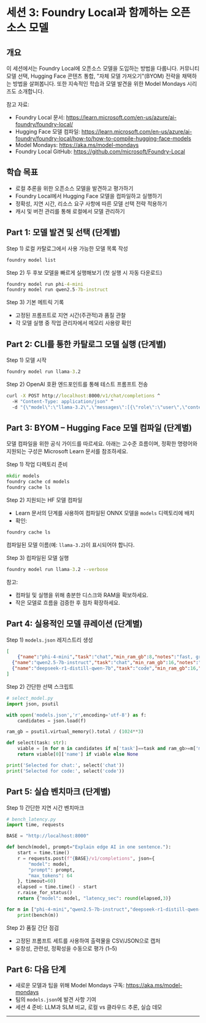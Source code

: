 <!--
CO_OP_TRANSLATOR_METADATA:
{
  "original_hash": "eb6ccbc99954b9db058c3fabdbf39cc5",
  "translation_date": "2025-09-22T12:24:11+00:00",
  "source_file": "Module08/03.OpenSourceModels.md",
  "language_code": "ko"
}
-->
# 세션 3: Foundry Local과 함께하는 오픈소스 모델

## 개요

이 세션에서는 Foundry Local에 오픈소스 모델을 도입하는 방법을 다룹니다. 커뮤니티 모델 선택, Hugging Face 콘텐츠 통합, "자체 모델 가져오기"(BYOM) 전략을 채택하는 방법을 살펴봅니다. 또한 지속적인 학습과 모델 발견을 위한 Model Mondays 시리즈도 소개합니다.

참고 자료:
- Foundry Local 문서: https://learn.microsoft.com/en-us/azure/ai-foundry/foundry-local/
- Hugging Face 모델 컴파일: https://learn.microsoft.com/en-us/azure/ai-foundry/foundry-local/how-to/how-to-compile-hugging-face-models
- Model Mondays: https://aka.ms/model-mondays
- Foundry Local GitHub: https://github.com/microsoft/Foundry-Local

## 학습 목표
- 로컬 추론을 위한 오픈소스 모델을 발견하고 평가하기
- Foundry Local에서 Hugging Face 모델을 컴파일하고 실행하기
- 정확성, 지연 시간, 리소스 요구 사항에 따른 모델 선택 전략 적용하기
- 캐시 및 버전 관리를 통해 로컬에서 모델 관리하기

## Part 1: 모델 발견 및 선택 (단계별)

Step 1) 로컬 카탈로그에서 사용 가능한 모델 목록 작성
```cmd
foundry model list
```

Step 2) 두 후보 모델을 빠르게 실행해보기 (첫 실행 시 자동 다운로드)
```cmd
foundry model run phi-4-mini
foundry model run qwen2.5-7b-instruct
```

Step 3) 기본 메트릭 기록
- 고정된 프롬프트로 지연 시간(주관적)과 품질 관찰
- 각 모델 실행 중 작업 관리자에서 메모리 사용량 확인

## Part 2: CLI를 통한 카탈로그 모델 실행 (단계별)

Step 1) 모델 시작
```cmd
foundry model run llama-3.2
```

Step 2) OpenAI 호환 엔드포인트를 통해 테스트 프롬프트 전송
```cmd
curl -X POST http://localhost:8000/v1/chat/completions ^
  -H "Content-Type: application/json" ^
  -d "{\"model\":\"llama-3.2\",\"messages\":[{\"role\":\"user\",\"content\":\"Say hello in 5 words.\"}]}"

```


## Part 3: BYOM – Hugging Face 모델 컴파일 (단계별)

모델 컴파일을 위한 공식 가이드를 따르세요. 아래는 고수준 흐름이며, 정확한 명령어와 지원되는 구성은 Microsoft Learn 문서를 참조하세요.

Step 1) 작업 디렉토리 준비
```cmd
mkdir models
foundry cache cd models
foundry cache ls
```

Step 2) 지원되는 HF 모델 컴파일
- Learn 문서의 단계를 사용하여 컴파일된 ONNX 모델을 `models` 디렉토리에 배치
- 확인:
```cmd
foundry cache ls
```
컴파일된 모델 이름(예: `llama-3.2`)이 표시되어야 합니다.

Step 3) 컴파일된 모델 실행
```cmd
foundry model run llama-3.2 --verbose
```

참고:
- 컴파일 및 실행을 위해 충분한 디스크와 RAM을 확보하세요.
- 작은 모델로 흐름을 검증한 후 점차 확장하세요.

## Part 4: 실용적인 모델 큐레이션 (단계별)

Step 1) `models.json` 레지스트리 생성
```json
[
    {"name":"phi-4-mini","task":"chat","min_ram_gb":8,"notes":"fast, great for general chat"},
  {"name":"qwen2.5-7b-instruct","task":"chat","min_ram_gb":16,"notes":"larger context, good reasoning"},
  {"name":"deepseek-r1-distill-qwen-7b","task":"code","min_ram_gb":16,"notes":"coding-oriented"}
]
```

Step 2) 간단한 선택 스크립트
```python
# select_model.py
import json, psutil

with open('models.json','r',encoding='utf-8') as f:
    candidates = json.load(f)

ram_gb = psutil.virtual_memory().total / (1024**3)

def select(task: str):
    viable = [m for m in candidates if m['task']==task and ram_gb>=m['min_ram_gb']]
    return viable[0]['name'] if viable else None

print('Selected for chat:', select('chat'))
print('Selected for code:', select('code'))
```


## Part 5: 실습 벤치마크 (단계별)

Step 1) 간단한 지연 시간 벤치마크
```python
# bench_latency.py
import time, requests

BASE = "http://localhost:8000"

def bench(model, prompt="Explain edge AI in one sentence."):
    start = time.time()
    r = requests.post(f"{BASE}/v1/completions", json={
        "model": model,
        "prompt": prompt,
        "max_tokens": 64
    }, timeout=60)
    elapsed = time.time() - start
    r.raise_for_status()
    return {"model": model, "latency_sec": round(elapsed,3)}

for m in ["phi-4-mini","qwen2.5-7b-instruct","deepseek-r1-distill-qwen-7b"]:
    print(bench(m))
```

Step 2) 품질 간단 점검
- 고정된 프롬프트 세트를 사용하여 출력물을 CSV/JSON으로 캡처
- 유창성, 관련성, 정확성을 수동으로 평가 (1–5)

## Part 6: 다음 단계
- 새로운 모델과 팁을 위해 Model Mondays 구독: https://aka.ms/model-mondays
- 팀의 `models.json`에 발견 사항 기여
- 세션 4 준비: LLM과 SLM 비교, 로컬 vs 클라우드 추론, 실습 데모

---

